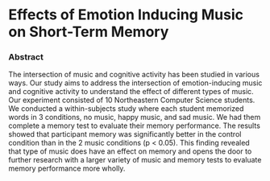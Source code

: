 # Effects of Emotion Inducing Music on Short-Term Memory


### Abstract
The intersection of music and cognitive activity has
been studied in various ways. Our study aims to address
the intersection of emotion-inducing music and
cognitive activity to understand the effect of different
types of music. Our experiment consisted of 10
Northeastern Computer Science students. We conducted
a within-subjects study where each student
memorized words in 3 conditions, no music, happy
music, and sad music. We had them complete a memory
test to evaluate their memory performance. The
results showed that participant memory was significantly
better in the control condition than in the 2
music conditions (p < 0.05). This finding revealed
that type of music does have an effect on memory
and opens the door to further research with a larger
variety of music and memory tests to evaluate memory
performance more wholly.
